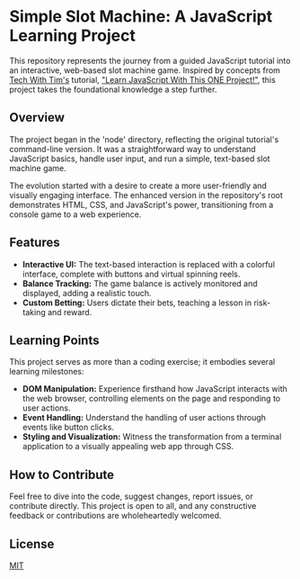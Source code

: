 # Simple Slot Machine: A JavaScript Learning Project

This repository represents the journey from a guided JavaScript tutorial into an interactive, web-based slot machine game. Inspired by concepts from [Tech With Tim's](https://www.youtube.com/@TechWithTim) tutorial, ["Learn JavaScript With This ONE Project!"](https://www.youtube.com/watch?v=E3XxeE7NF30), this project takes the foundational knowledge a step further.

## Overview

The project began in the 'node' directory, reflecting the original tutorial's command-line version. It was a straightforward way to understand JavaScript basics, handle user input, and run a simple, text-based slot machine game.

The evolution started with a desire to create a more user-friendly and visually engaging interface. The enhanced version in the repository's root demonstrates HTML, CSS, and JavaScript's power, transitioning from a console game to a web experience.

## Features

- **Interactive UI:** The text-based interaction is replaced with a colorful interface, complete with buttons and virtual spinning reels.
- **Balance Tracking:** The game balance is actively monitored and displayed, adding a realistic touch.
- **Custom Betting:** Users dictate their bets, teaching a lesson in risk-taking and reward.

## Learning Points

This project serves as more than a coding exercise; it embodies several learning milestones:

- **DOM Manipulation:** Experience firsthand how JavaScript interacts with the web browser, controlling elements on the page and responding to user actions.
- **Event Handling:** Understand the handling of user actions through events like button clicks.
- **Styling and Visualization:** Witness the transformation from a terminal application to a visually appealing web app through CSS.

## How to Contribute

Feel free to dive into the code, suggest changes, report issues, or contribute directly. This project is open to all, and any constructive feedback or contributions are wholeheartedly welcomed.

## License

[MIT](LICENSE)
